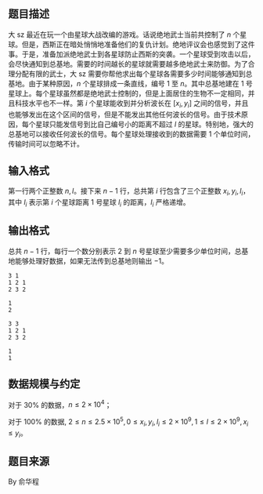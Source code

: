 ## 题目描述

大 sz 最近在玩一个由星球大战改编的游戏。话说绝地武士当前共控制了 $n$ 个星球。但是，西斯正在暗处悄悄地准备他们的复仇计划。绝地评议会也感觉到了这件事。于是，准备加派绝地武士到各星球防止西斯的突袭。一个星球受到攻击以后，会尽快通知到总基地。需要的时间越长的星球就需要越多绝地武士来防御。为了合理分配有限的武士，大 sz 需要你帮他求出每个星球各需要多少时间能够通知到总基地。由于某种原因，$n$ 个星球排成一条直线，编号 $1$ 至 $n$。其中总基地建在 $1$ 号星球上。每个星球虽然都是绝地武士控制的，但是上面居住的生物不一定相同，并且科技水平也不一样。第 $i$ 个星球能收到并分析波长在 $[x_i, y_i]$ 之间的信号，并且也能够发出在这个区间的信号，但是不能发出其他任何波长的信号。由于技术原因，每个星球只能发信号到比自己编号小的距离不超过 $l$ 的星球。特别地，强大的总基地可以接收任何波长的信号。每个星球处理接收到的数据需要 $1$ 个单位时间，传输时间可以忽略不计。

## 输入格式

第一行两个正整数 $n,l$。接下来 $n-1$ 行，总共第 $i$ 行包含了三个正整数 $x_i,y_i,l_i$，其中 $l_i$ 表示第 $i$ 个星球距离 $1$ 号星球 $l_i$ 的距离，$l_i$ 严格递增。

## 输出格式

总共 $n-1$ 行，每行一个数分别表示 $2$ 到 $n$ 号星球至少需要多少单位时间，总基地能够处理好数据，如果无法传到总基地则输出 $-1$。

```input1
3 1
1 2 1
2 3 2
```

```output1
1
2
```

```input2
3 3
1 2 1
2 3 2
```

```output2
1
1
```

## 数据规模与约定

对于 $30\%$ 的数据，$n \le 2\times 10 ^ 4$；

对于 $100\%$ 的数据, $2 \le n \le 2.5 \times 10^5, 0 \le x_i,y_i,l_i \le 2\times 10^9, 1 \le l \le 2\times 10^9, x_i \le y_i$。

## 题目来源

By 俞华程

